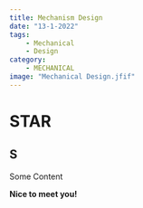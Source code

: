 ```yaml
---
title: Mechanism Design
date: "13-1-2022"
tags:
    - Mechanical
    - Design
category:
    - MECHANICAL
image: "Mechanical Design.jfif"
---
```


# STAR

## S
Some Content

**Nice to meet you!**
